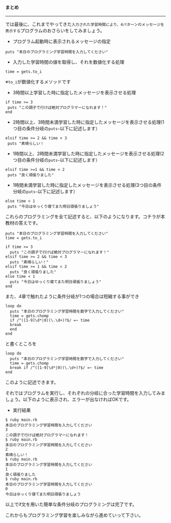 #### まとめ
****
では最後に、これまでやってきた`入力された学習時間により、4パターンのメッセージを表示する`プログラムのおさらいをしてみましょう。

- プログラム起動時に表示されるメッセージの指定
```
puts "本日のプログラミング学習時間を入力してください"
```

- 入力した学習時間の値を取得し、それを数値化する処理
```
time = gets.to_i
```
※`to_i`が数値化するメソッドです

- 3時間以上学習した時に指定したメッセージを表示させる処理

```
if time >= 3
 puts "この調子で行けば絶対プログラマーになれます！"
end
```

- 2時間以上、3時間未満学習した時に指定したメッセージを表示させる処理(1つ目の条件分岐の`puts~`以下に記述します）

```
elsif time >= 2 && time < 3
 puts "素晴らしい！
```

- 1時間以上、2時間未満学習した時に指定したメッセージを表示させる処理(2つ目の条件分岐の`puts~`以下に記述します）
```
elsif time >=1 && time < 2
 puts "良く頑張りました"
```

- 1時間未満学習した時に指定したメッセージを表示させる処理(3つ目の条件分岐の`puts~`以下に記述します）
```
else time < 1
 puts "今日はゆっくり寝てまた明日頑張りましょう"
```

これらのプログラミングを全て記述すると、以下のようになります。コチラが本教材の答えです。

```
puts "本日のプログラミング学習時間を入力してください"
time = gets.to_i

if time >= 3
  puts "この調子で行けば絶対プログラマーになれます！"
elsif time >= 2 && time < 3
  puts "素晴らしい！"
elsif time >= 1 && time < 2
  puts "良く頑張りました"
else time < 1
  puts "今日はゆっくり寝てまた明日頑張りましょう"
end
```

また、4章で触れたように条件分岐が1つの場合は短縮する事ができ
```
loop do
  puts "本日のプログラミング学習時間を数字で入力してください"
  time = gets.chomp
  if /^([1-9]\d*|0)(\.\d+)?$/ =~ time
  break
  end
end
```
と書くところを
```
loop do
  puts "本日のプログラミング学習時間を数字で入力してください"
  time = gets.chomp
  break if /^([1-9]\d*|0)(\.\d+)?$/ =~ time
end
```

このように記述できます。

それではプログラムを実行し、それぞれの分岐に合った学習時間を入力してみましょう。以下のように表示され、エラーが出なければOKです。

- 実行結果

```
$ ruby main.rb
本日のプログラミング学習時間を入力してください
3
この調子で行けば絶対プログラマーになれます！
$ ruby main.rb
本日のプログラミング学習時間を入力してください
2
素晴らしい！
$ ruby main.rb
本日のプログラミング学習時間を入力してください
1
良く頑張りました
$ ruby main.rb
本日のプログラミング学習時間を入力してください
0
今日はゆっくり寝てまた明日頑張りましょう
```

以上でif文を用いた簡単な条件分岐のプログラミングは完了です。

これからもプログラミング学習を楽しみながら進めていって下さい。
